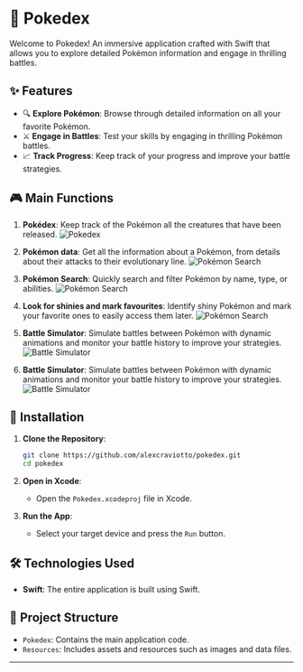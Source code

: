 # 📖 Pokedex

Welcome to Pokedex! An immersive application crafted with Swift that allows you to explore detailed Pokémon information and engage in thrilling battles.

## ✨ Features

- 🔍 **Explore Pokémon**: Browse through detailed information on all your favorite Pokémon.
- ⚔️ **Engage in Battles**: Test your skills by engaging in thrilling Pokémon battles.
- 📈 **Track Progress**: Keep track of your progress and improve your battle strategies.

## 🎮 Main Functions

1. **Pokédex**: Keep track of the Pokémon all the creatures that have been released.
![Pokedex](media/main.gif)

2. **Pokémon data**: Get all the information about a Pokémon, from details about their attacks to their evolutionary line.
![Pokémon Search](media/data.gif)

3. **Pokémon Search**: Quickly search and filter Pokémon by name, type, or abilities.
![Pokémon Search](media/search.gif)

4. **Look for shinies and mark favourites**: Identify shiny Pokémon and mark your favorite ones to easily access them later.
![Pokémon Search](media/search.gif)

5. **Battle Simulator**: Simulate battles between Pokémon with dynamic animations and monitor your battle history to improve your strategies.
![Battle Simulator](media/fighting.gif)

6. **Battle Simulator**: Simulate battles between Pokémon with dynamic animations and monitor your battle history to improve your strategies.
![Battle Simulator](media/fighting.gif)

## 📱 Installation

1. **Clone the Repository**:
   ```bash
   git clone https://github.com/alexcraviotto/pokedex.git
   cd pokedex
   ```

2. **Open in Xcode**:
   - Open the `Pokedex.xcodeproj` file in Xcode.

3. **Run the App**:
   - Select your target device and press the `Run` button.

## 🛠️ Technologies Used

- **Swift**: The entire application is built using Swift.

## 📂 Project Structure

- `Pokedex`: Contains the main application code.
- `Resources`: Includes assets and resources such as images and data files.

---
